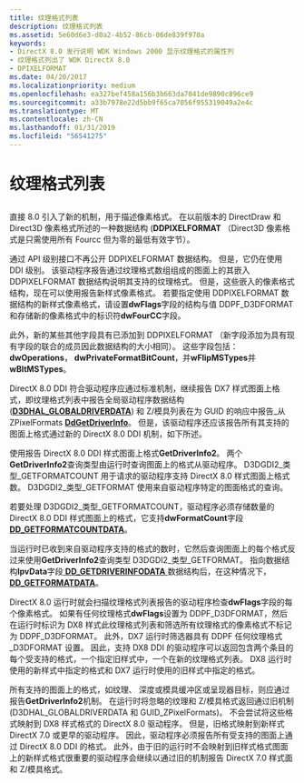 ```yaml
---
title: 纹理格式列表
description: 纹理格式列表
ms.assetid: 5e60d6e3-d0a2-4b52-86cb-06de839f970a
keywords:
- DirectX 8.0 发行说明 WDK Windows 2000 显示纹理格式的属性列
- 纹理格式列出了 WDK DirectX 8.0
- DPIXELFORMAT
ms.date: 04/20/2017
ms.localizationpriority: medium
ms.openlocfilehash: ea327bef458a156b3b663da7041de9890c896ce9
ms.sourcegitcommit: a33b7978e22d5bb9f65ca7056f955319049a2e4c
ms.translationtype: MT
ms.contentlocale: zh-CN
ms.lasthandoff: 01/31/2019
ms.locfileid: "56541275"
---
```

# <a name="the-texture-format-list"></a>纹理格式列表


## <span id="ddk_the_texture_format_list_gg"></span><span id="DDK_THE_TEXTURE_FORMAT_LIST_GG"></span>


直接 8.0 引入了新的机制，用于描述像素格式。 在以前版本的 DirectDraw 和 Direct3D 像素格式所述的一种数据结构 (**DDPIXELFORMAT** （Direct3D 像素格式是只需使用所有 Fourcc 但为零的最低有效字节）。

通过 API 级别接口不再公开 DDPIXELFORMAT 数据结构。 但是，它仍在使用 DDI 级别。 该驱动程序报告通过纹理格式数组组成的图面上的其嵌入 DDPIXELFORMAT 数据结构说明其支持的纹理格式。 但是，这些嵌入的像素格式结构，现在可以使用报告新样式像素格式。 若要指定使用 DDPIXELFORMAT 数据结构的新样式像素格式，请设置**dwFlags**字段的结构与值 DDPF\_D3DFORMAT 和存储新的像素格式中的标识符**dwFourCC**字段。

此外，新的某些其他字段具有已添加到 DDPIXELFORMAT （新字段添加为具有现有字段的联合的成员因此数据结构的大小相同）。 这些字段包括： **dwOperations**， **dwPrivateFormatBitCount**，并**wFlipMSTypes**并**wBltMSTypes**。

DirectX 8.0 DDI 符合驱动程序应通过标准机制，继续报告 DX7 样式图面上格式，即纹理格式列表中报告全局驱动程序数据结构 ([**D3DHAL\_GLOBALDRIVERDATA**](https://msdn.microsoft.com/library/windows/hardware/ff545963)) 和 Z/模具列表在为 GUID 的响应中报告\_从 ZPixelFormats [ **DdGetDriverInfo**](https://msdn.microsoft.com/library/windows/hardware/ff549404)。 但是，该驱动程序还应该报告所有其支持的图面上格式通过新的 DirectX 8.0 DDI 机制，如下所述。

使用报告 DirectX 8.0 DDI 样式图面上格式**GetDriverInfo2**。 两个**GetDriverInfo2**查询类型由运行时查询图面上的格式从驱动程序。 D3DGDI2\_类型\_GETFORMATCOUNT 用于请求的驱动程序支持 DirectX 8.0 样式图面上格式数。 D3DGDI2\_类型\_GETFORMAT 使用来自驱动程序特定的图面格式的查询。

若要处理 D3DGDI2\_类型\_GETFORMATCOUNT，驱动程序必须存储数量的 DirectX 8.0 DDI 样式图面上的格式，它支持**dwFormatCount**字段[ **DD\_GETFORMATCOUNTDATA**](https://msdn.microsoft.com/library/windows/hardware/ff551566)。

当运行时已收到来自驱动程序支持的格式的数时，它然后查询图面上的每个格式反过来使用**GetDriverInfo2**查询类型 D3DGDI2\_类型\_GETFORMAT。 指向数据结构**lpvData**字段[ **DD\_GETDRIVERINFODATA** ](https://msdn.microsoft.com/library/windows/hardware/ff551550)数据结构后，在这种情况下， [ **DD\_GETFORMATDATA**](https://msdn.microsoft.com/library/windows/hardware/ff551569)。

DirectX 8.0 运行时就会扫描纹理格式列表报告的驱动程序检查**dwFlags**字段的每个像素格式。 如果有任何纹理格式**dwFlags**设置为 DDPF\_D3DFORMAT，然后在运行时标识为 DX8 样式此纹理格式列表和筛选所有纹理格式的像素格式不标记为 DDPF\_D3DFORMAT。 此外，DX7 运行时筛选器具有 DDPF 任何纹理格式\_D3DFORMAT 设置。 因此，支持 DX8 DDI 的驱动程序可以返回包含两个条目的每个受支持的格式，一个指定旧样式中，一个在新的纹理格式列表。 DX8 运行时使用的新样式中指定的格式和 DX7 运行时使用的旧样式中指定的格式。

所有支持的图面上的格式，如纹理、 深度或模具缓冲区或呈现器目标，则应通过报告**GetDriverInfo2**机制。 在运行时将忽略的纹理和 Z/模具格式返回通过旧机制 (D3DHAL\_GLOBALDRIVERDATA 和 GUID\_ZPixelFormats)。 不会尝试将这些格式映射到 DX8 样式格式的 DirectX 8.0 驱动程序。 但是，旧格式映射到新样式 DirectX 7.0 或更早的驱动程序。 因此，驱动程序必须报告所有受支持的图面上通过 DirectX 8.0 DDI 的格式。 此外，由于旧的运行时不会映射到旧样式格式图面上的新样式格式很重要的驱动程序会继续以通过旧的机制报告 DirectX 7.0 样式面和 Z/模具格式。

 

 





